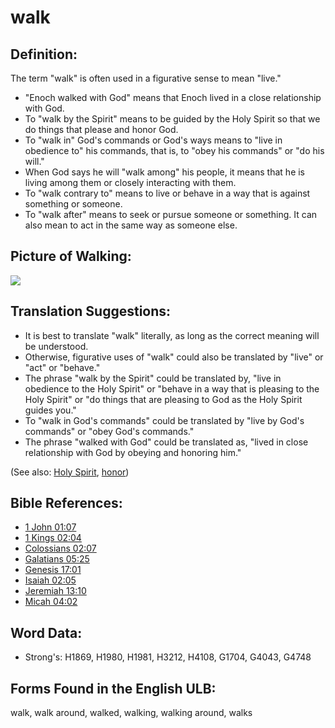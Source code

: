 # walk

## Definition:

The term "walk" is often used in a figurative sense to mean "live."

* "Enoch walked with God" means that Enoch lived in a close relationship with God.
* To "walk by the Spirit" means to be guided by the Holy Spirit so that we do things that please and honor God.
* To "walk in" God's commands or God's ways means to "live in obedience to" his commands, that is, to "obey his commands" or "do his will."
* When God says he will "walk among" his people, it means that he is living among them or closely interacting with them.
* To "walk contrary to" means to live or behave in a way that is against something or someone.
* To "walk after" means to seek or pursue someone or something. It can also mean to act in the same way as someone else.

## Picture of Walking:

<a href="https://content.bibletranslationtools.org/WycliffeAssociates/en_tw/raw/branch/master/PNGs/w/Walk.png"><img src="https://content.bibletranslationtools.org/WycliffeAssociates/en_tw/raw/branch/master/PNGs/w/Walk.png" ></a>

## Translation Suggestions:

* It is best to translate "walk" literally, as long as the correct meaning will be understood.
* Otherwise, figurative uses of "walk" could also be translated by "live" or "act" or "behave."
* The phrase "walk by the Spirit" could be translated by, "live in obedience to the Holy Spirit" or "behave in a way that is pleasing to the Holy Spirit" or "do things that are pleasing to God as the Holy Spirit guides you."
* To "walk in God's commands" could be translated by "live by God's commands" or "obey God's commands."
* The phrase "walked with God" could be translated as, "lived in close relationship with God by obeying and honoring him."

(See also: [Holy Spirit](../kt/holyspirit.md), [honor](../kt/honor.md))

## Bible References:

* [1 John 01:07](rc://en/tn/help/1jn/01/07)
* [1 Kings 02:04](rc://en/tn/help/1ki/02/04)
* [Colossians 02:07](rc://en/tn/help/col/02/07)
* [Galatians 05:25](rc://en/tn/help/gal/05/25)
* [Genesis 17:01](rc://en/tn/help/gen/17/01)
* [Isaiah 02:05](rc://en/tn/help/isa/02/05)
* [Jeremiah 13:10](rc://en/tn/help/jer/13/10)
* [Micah 04:02](rc://en/tn/help/mic/04/02)

## Word Data:

* Strong's: H1869, H1980, H1981, H3212, H4108, G1704, G4043, G4748

## Forms Found in the English ULB:

walk, walk around, walked, walking, walking around, walks


